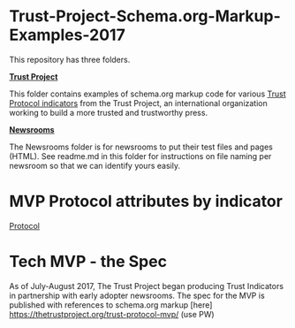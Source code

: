# Trust-Project-Schema.org-Markup-Examples-2017

This repository has three folders. 

**[Trust Project](https://github.com/TheTrustProjectCode/Trust-Project-Schema.org-Markup-Examples-2017/tree/master/TrustProject)**

This folder contains examples of schema.org markup code for various [Trust Protocol indicators](https://www.scu.edu/ethics/focus-areas/journalism-ethics/programs/the-trust-project/collaborator-materials/) from the Trust Project, an international organization working to build a more trusted and trustworthy press.

**[Newsrooms](https://github.com/TheTrustProjectCode/Trust-Project-Schema.org-Markup-Examples-2017/tree/master/Newsrooms)**

The Newsrooms folder is for newsrooms to put their test files and pages (HTML). See readme.md in this folder for instructions on file naming per newsroom so that we can identify yours easily. 

# MVP Protocol attributes by indicator 

[Protocol](https://www.scu.edu/ethics/focus-areas/journalism-ethics/programs/the-trust-project/collaborator-materials/)

# Tech MVP - the Spec 
As of July-August 2017, The Trust Project began producing Trust Indicators in partnership with early adopter newsrooms. The spec for the MVP is published with references to schema.org markup [here] https://thetrustproject.org/trust-protocol-mvp/ (use PW) 
